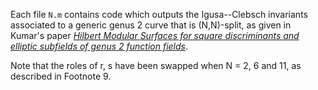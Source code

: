 Each file `N.m` contains code which outputs the Igusa--Clebsch invariants associated to a generic genus 2 curve that is (N,N)-split, as given in Kumar's paper [*Hilbert Modular Surfaces for square discriminants and elliptic subfields of genus 2 function fields*](https://rdcu.be/c1GSr).

Note that the roles of r, s have been swapped when N = 2, 6 and 11, as described in Footnote 9. 
